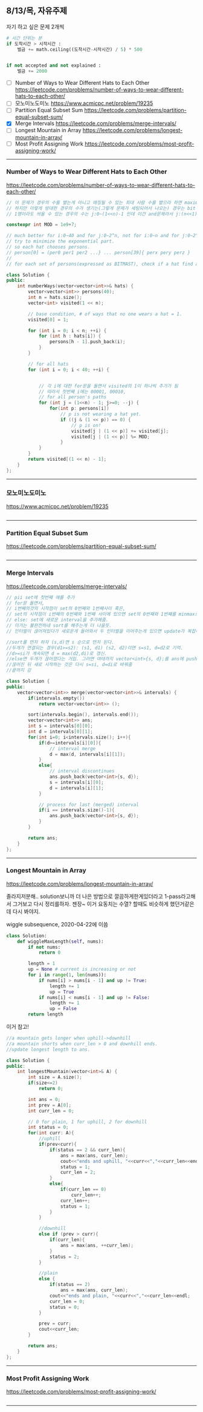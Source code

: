 ## 8/13/목, 자유주제
자기 하고 싶은 문제 2개씩


```python
# 시간 단위는 분
if 도착시간 > 시작시간 :
    벌금 += math.ceiling((도착시간-시작시간) / 5) * 500


if not accepted and not explained :
    벌금 += 2000
```


- [ ] Number of Ways to Wear Different Hats to Each Other
https://leetcode.com/problems/number-of-ways-to-wear-different-hats-to-each-other/
- [ ] 모노미노도미노
https://www.acmicpc.net/problem/19235
- [ ] Partition Equal Subset Sum
https://leetcode.com/problems/partition-equal-subset-sum/
- [x] Merge Intervals
https://leetcode.com/problems/merge-intervals/
- [ ] Longest Mountain in Array
https://leetcode.com/problems/longest-mountain-in-array/
- [ ] Most Profit Assigning Work
https://leetcode.com/problems/most-profit-assigning-work/

---

### Number of Ways to Wear Different Hats to Each Other
https://leetcode.com/problems/number-of-ways-to-wear-different-hats-to-each-other/


```c++
// 이 문제가 경우의 수를 뱉는게 아니고 매칭될 수 있는 최대 사람 수를 뱉으라 하면 maximum flow 문제임
// 하지만 이렇게 방대한 경우의 수가 생기는(그렇게 문제가 세팅되어서 나오는) 경우는 bit mainuplation
// 1명이라도 씌울 수 있는 경우의 수는 j:0~(1<<n)-1 인데 이건 and문제라서 j:(n<<1)-1 ~ 0인가!? 잘 모르겟음

constexpr int MOD = 1e9+7;

// much better for i:0~40 and for j:0~2^n, not for i:0~n and for j:0~2^40
// try to minimize the exponential part.
// so each hat chooses persons.
// person[0] = (per0 per1 per2 ...} ... person[39]{ perx pery perz }
//
// for each set of persons(expressed as BITMAST), check if a hat find a proper person.

class Solution {
public:
	int numberWays(vector<vector<int>>& hats) {
		vector<vector<int>> persons(40);
		int n = hats.size();
		vector<int> visited(1 << n);

		// base condition, # of ways that no one wears a hat = 1.
		visited[0] = 1;

		for (int i = 0; i < n; ++i) {
			for (int h : hats[i]) {
				persons[h - 1].push_back(i);
			}
		}

		// for all hats
		for (int i = 0; i < 40; ++i) {


            // 각 i에 대한 for문을 돌면서 visited의 1이 하나씩 추가가 됨
            // 따라서 첫번째 i에는 00001, 00010,
			// for all person's paths
			for (int j = (1<<n) - 1; j>=0; --j) {
				for(int p: persons[i])
					// p is not wearing a hat yet.
					if ((j & (1 << p)) == 0) {
						// p is on!
						visited[j | (1 << p)] += visited[j];
						visited[j | (1 << p)] %= MOD;
					}
			}
		}
		return visited[(1 << n) - 1];
	}
};


```

---

### 모노미노도미노
https://www.acmicpc.net/problem/19235

```c++
```

---
### Partition Equal Subset Sum
https://leetcode.com/problems/partition-equal-subset-sum/

```c++
```

---
### Merge Intervals
https://leetcode.com/problems/merge-intervals/

```c++
// pii set에 첫번째 애를 추가
// for문 돌면서,
// i번째의것의 시작점이 set의 0번째와 1번째사이 혹은,
// set의 시작점이 i번째의 0번째와 1번째 사이에 있으면 set의 0번째와 1번째를 minmax로 각각 update.
// else: set에 새로운 interval을 추가해줌.
// 이거는 불완전하네 sort를 해주는게 더 나을듯.
// 인터벌이 끊어져있다가 새로운게 들어와서 두 인터벌을 이어주는게 있으면 update가 복잡해짐

//sort를 먼저 하자 (s,d)면 s 순으로 먼저 된다.
//두개가 연결되는 경우(d1>=s2): (s1, d1) (s2, d2)이면 s=s1, d=d2로 기억.
//d>=si가 계속되면 d = max(d2,di)로 갱신.
//else면 두개가 끊어졌다는 거임. 그러면 여태까지 vector<int>{s, d};를 ans에 push_back
//끊어진 뒤 새로 시작하는 것은 다시 s=si, d=di로 바꿔줌
//끝까지 감

class Solution {
public:
    vector<vector<int>> merge(vector<vector<int>>& intervals) {
        if(intervals.empty())
            return vector<vector<int>> ();

        sort(intervals.begin(), intervals.end());
        vector<vector<int>> ans;
        int s = intervals[0][0];
        int d = intervals[0][1];
        for(int i=0; i<intervals.size(); i++){
            if(d>=intervals[i][0]){
                // interval merge
                d = max(d, intervals[i][1]);
            }
            else{
                // interval discontinues
                ans.push_back(vector<int>{s, d});
                s = intervals[i][0];
                d = intervals[i][1];
            }

            // process for last (merged) interval
            if(i == intervals.size()-1){
                ans.push_back(vector<int>{s, d});
            }
        }

        return ans;
    }
};
```

---
### Longest Mountain in Array
https://leetcode.com/problems/longest-mountain-in-array/


졸라지저분해..
solution보니까 더 나은 방법으로 깔끔하게한게있더라고 1-pass라고해서
그거보고 다시 정리를하자. 젠장~ 이거 요동치는 수열? 할때도 비슷하게 했던거같은데 다시 봐야지.

wiggle subsequence, 2020-04-22에 이씀

```Python
class Solution:
    def wiggleMaxLength(self, nums):
        if not nums:
            return 0

        length = 1
        up = None # current is increasing or not
        for i in range(1, len(nums)):
            if nums[i] > nums[i - 1] and up != True:
                length += 1
                up = True
            if nums[i] < nums[i - 1] and up != False:
                length += 1
                up = False
        return length
```

이거 참고!

```c++
//a mountain gets longer when uphill->downhill
//a mountain shorts when curr_len > 0 and downhill ends.
//update longest length to ans.

class Solution {
public:
    int longestMountain(vector<int>& A) {
        int size = A.size();
        if(size<=2)
            return 0;

        int ans = 0;
        int prev = A[0];
        int curr_len = 0;

        // 0 for plain, 1 for uphill, 2 for downhill
        int status = 0;
        for(int curr: A){
            //uphill
            if(prev<curr){
                if(status == 2 && curr_len){
                    ans = max(ans, curr_len);
                    cout<<"ends and uphill, "<<curr<<","<<curr_len<<endl;
                    status = 1;
                    curr_len = 2;
                }
                else{
                    if(curr_len == 0)
                        curr_len++;
                    curr_len++;
                    status = 1;
                }
            }

            //downhill
            else if (prev > curr){
                if(curr_len){
                    ans = max(ans, ++curr_len);
                }
                status = 2;
            }

            //plain
            else {
                if(status == 2)
                    ans = max(ans, curr_len);
                cout<<"ends and plain, "<<curr<<","<<curr_len<<endl;
                curr_len = 0;
                status = 0;
            }

            prev = curr;
            cout<<curr_len;
        }

        return ans;
    }
};

```

---
### Most Profit Assigning Work
https://leetcode.com/problems/most-profit-assigning-work/


```c++
```

---
